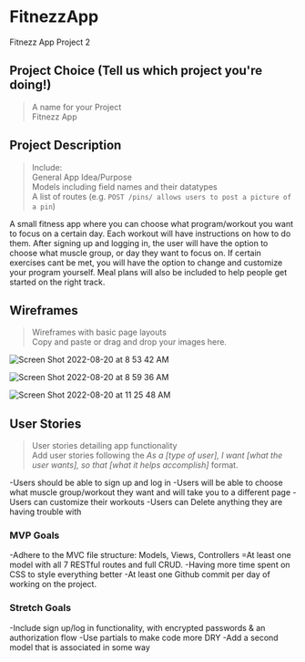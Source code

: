 # FitnezzApp
Fitnezz App Project 2
## Project Choice (Tell us which project you're doing!)
> A name for your Project  
Fitnezz App

## Project Description
> Include:<br />
> General App Idea/Purpose<br />
> Models including field names and their datatypes<br />
> A list of routes (e.g. `POST /pins/ allows users to post a picture of a pin`)<br />

A small fitness app where you can choose what program/workout you want to focus on a certain day. Each workout will have instructions on how to do them. After signing up and logging in, the user will have the option to choose what muscle group, or day they want to focus on. If certain exercises cant be met, you will have the option to change and customize your program yourself. Meal plans will also be included to help people get started on the right track. 



## Wireframes
> Wireframes with basic page layouts<br />
> Copy and paste or drag and drop your images here.



![Screen Shot 2022-08-20 at 8 53 42 AM](https://media.git.generalassemb.ly/user/43661/files/9484d7b1-8713-41c8-967e-f8d93c0e8dd3)

![Screen Shot 2022-08-20 at 8 59 36 AM](https://media.git.generalassemb.ly/user/43661/files/280f0c17-f65b-42e2-9a6a-3895fa307239)

![Screen Shot 2022-08-20 at 11 25 48 AM](https://media.git.generalassemb.ly/user/43661/files/b7c85f33-d030-4fec-952c-2f2d4dc1f23f)


## User Stories
> User stories detailing app functionality<br />
> Add user stories following the _As a [type of user], I want [what the user wants], so that [what it helps accomplish]_ format.

-Users should be able to sign up and log in 
-Users will be able to choose what muscle group/workout they want and will take you to a different page 
-Users can customize their workouts
-Users can Delete anything they are having trouble with 

### MVP Goals
-Adhere to the MVC file structure: Models, Views, Controllers
=At least one model with all 7 RESTful routes and full CRUD.
-Having more time spent on CSS to style everything better
-At least one Github commit per day of working on the project.


### Stretch Goals
-Include sign up/log in functionality, with encrypted passwords & an authorization flow
-Use partials to make code more DRY
-Add a second model that is associated in some way
